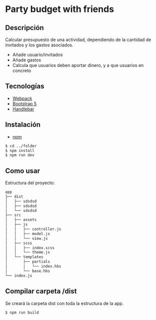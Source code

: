 # Party budget with friends
## Descripción
Calcular presupuesto de una actividad, dependiendo de la cantidad de invitados y los gastos asociados.
- Añade usuario/invitados
- Añade gastos
- Calcula que usuarios deben aportar dinero, y a que usuarios en concreto

## Tecnologías
- [Webpack](https://webpack.js.org/)
- [Bootstrap 5](https://getbootstrap.com/)
- [Handlebar](https://handlebarsjs.com/)

## Instalación
- [npm](https://www.npmjs.com/get-npm)

```sh
$ cd ../folder
$ npm install
$ npm run dev
```

## Como usar
Estructura del proyecto:
```sh
app
├── dist
│   ├── sdsdsd
│   ├── sdsdsd
│   └── sdsdsd
├── src
│   ├── assets
│   ├── js
│   │   ├── controller.js
│   │   ├── model.js
│   │   └── view.js
│   ├── scss
│   │   ├── index.scss
│   │   └── theme.js
│   └── templates
│       ├── partials
│       │   └── index.hbs
│       └── base.hbs
└── index.js
```

## Compilar carpeta /dist
Se creará la carpeta dist con toda la estructura de la app.
```sh
$ npm run build
```
